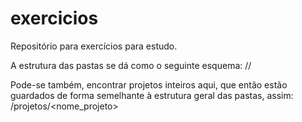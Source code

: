 # exercicios
Repositório para exercícios para estudo.

A estrutura das pastas se dá como o seguinte esquema:
<disciplina>/<assunto>/<exercicio>

Pode-se também, encontrar projetos inteiros aqui, que então estão guardados de forma semelhante à estrutura geral das pastas, assim:
<disciplina>/projetos/<nome_projeto>

